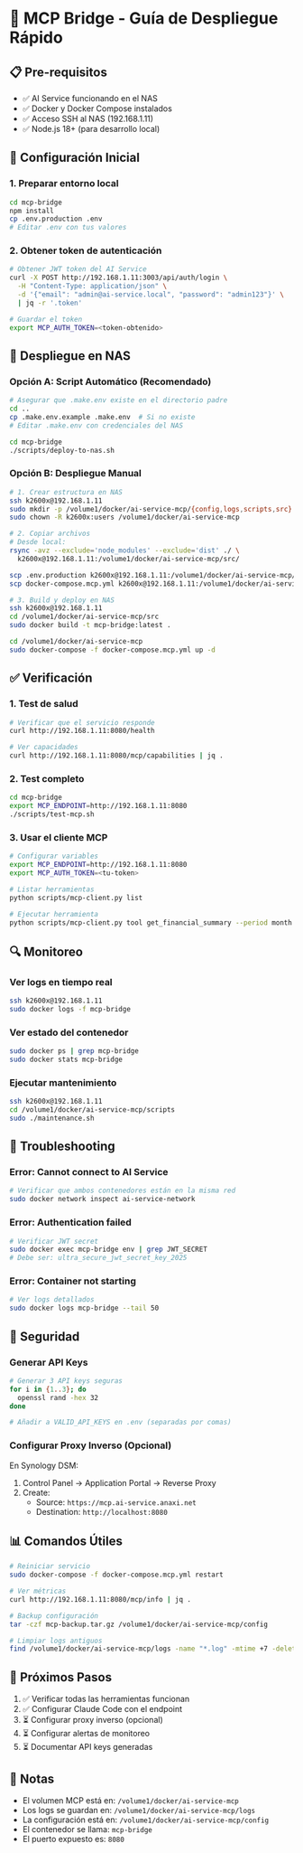 # 🚀 MCP Bridge - Guía de Despliegue Rápido

## 📋 Pre-requisitos

- ✅ AI Service funcionando en el NAS
- ✅ Docker y Docker Compose instalados
- ✅ Acceso SSH al NAS (192.168.1.11)
- ✅ Node.js 18+ (para desarrollo local)

## 🔧 Configuración Inicial

### 1. Preparar entorno local

```bash
cd mcp-bridge
npm install
cp .env.production .env
# Editar .env con tus valores
```

### 2. Obtener token de autenticación

```bash
# Obtener JWT token del AI Service
curl -X POST http://192.168.1.11:3003/api/auth/login \
  -H "Content-Type: application/json" \
  -d '{"email": "admin@ai-service.local", "password": "admin123"}' \
  | jq -r '.token'

# Guardar el token
export MCP_AUTH_TOKEN=<token-obtenido>
```

## 🐳 Despliegue en NAS

### Opción A: Script Automático (Recomendado)

```bash
# Asegurar que .make.env existe en el directorio padre
cd ..
cp .make.env.example .make.env  # Si no existe
# Editar .make.env con credenciales del NAS

cd mcp-bridge
./scripts/deploy-to-nas.sh
```

### Opción B: Despliegue Manual

```bash
# 1. Crear estructura en NAS
ssh k2600x@192.168.1.11
sudo mkdir -p /volume1/docker/ai-service-mcp/{config,logs,scripts,src}
sudo chown -R k2600x:users /volume1/docker/ai-service-mcp

# 2. Copiar archivos
# Desde local:
rsync -avz --exclude='node_modules' --exclude='dist' ./ \
  k2600x@192.168.1.11:/volume1/docker/ai-service-mcp/src/

scp .env.production k2600x@192.168.1.11:/volume1/docker/ai-service-mcp/config/.env
scp docker-compose.mcp.yml k2600x@192.168.1.11:/volume1/docker/ai-service-mcp/

# 3. Build y deploy en NAS
ssh k2600x@192.168.1.11
cd /volume1/docker/ai-service-mcp/src
sudo docker build -t mcp-bridge:latest .

cd /volume1/docker/ai-service-mcp
sudo docker-compose -f docker-compose.mcp.yml up -d
```

## ✅ Verificación

### 1. Test de salud

```bash
# Verificar que el servicio responde
curl http://192.168.1.11:8080/health

# Ver capacidades
curl http://192.168.1.11:8080/mcp/capabilities | jq .
```

### 2. Test completo

```bash
cd mcp-bridge
export MCP_ENDPOINT=http://192.168.1.11:8080
./scripts/test-mcp.sh
```

### 3. Usar el cliente MCP

```bash
# Configurar variables
export MCP_ENDPOINT=http://192.168.1.11:8080
export MCP_AUTH_TOKEN=<tu-token>

# Listar herramientas
python scripts/mcp-client.py list

# Ejecutar herramienta
python scripts/mcp-client.py tool get_financial_summary --period month
```

## 🔍 Monitoreo

### Ver logs en tiempo real

```bash
ssh k2600x@192.168.1.11
sudo docker logs -f mcp-bridge
```

### Ver estado del contenedor

```bash
sudo docker ps | grep mcp-bridge
sudo docker stats mcp-bridge
```

### Ejecutar mantenimiento

```bash
ssh k2600x@192.168.1.11
cd /volume1/docker/ai-service-mcp/scripts
sudo ./maintenance.sh
```

## 🚨 Troubleshooting

### Error: Cannot connect to AI Service

```bash
# Verificar que ambos contenedores están en la misma red
sudo docker network inspect ai-service-network
```

### Error: Authentication failed

```bash
# Verificar JWT secret
sudo docker exec mcp-bridge env | grep JWT_SECRET
# Debe ser: ultra_secure_jwt_secret_key_2025
```

### Error: Container not starting

```bash
# Ver logs detallados
sudo docker logs mcp-bridge --tail 50
```

## 🔐 Seguridad

### Generar API Keys

```bash
# Generar 3 API keys seguras
for i in {1..3}; do
  openssl rand -hex 32
done

# Añadir a VALID_API_KEYS en .env (separadas por comas)
```

### Configurar Proxy Inverso (Opcional)

En Synology DSM:
1. Control Panel → Application Portal → Reverse Proxy
2. Create:
   - Source: `https://mcp.ai-service.anaxi.net`
   - Destination: `http://localhost:8080`

## 📊 Comandos Útiles

```bash
# Reiniciar servicio
sudo docker-compose -f docker-compose.mcp.yml restart

# Ver métricas
curl http://192.168.1.11:8080/mcp/info | jq .

# Backup configuración
tar -czf mcp-backup.tar.gz /volume1/docker/ai-service-mcp/config

# Limpiar logs antiguos
find /volume1/docker/ai-service-mcp/logs -name "*.log" -mtime +7 -delete
```

## 🎯 Próximos Pasos

1. ✅ Verificar todas las herramientas funcionan
2. ✅ Configurar Claude Code con el endpoint
3. ⏳ Configurar proxy inverso (opcional)
4. ⏳ Configurar alertas de monitoreo
5. ⏳ Documentar API keys generadas

## 📝 Notas

- El volumen MCP está en: `/volume1/docker/ai-service-mcp`
- Los logs se guardan en: `/volume1/docker/ai-service-mcp/logs`
- La configuración está en: `/volume1/docker/ai-service-mcp/config`
- El contenedor se llama: `mcp-bridge`
- El puerto expuesto es: `8080`